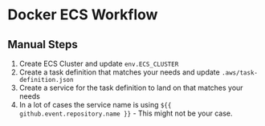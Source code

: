# Docker ECS Workflow

## Manual Steps

1. Create ECS Cluster and update `env.ECS_CLUSTER`
2. Create a task definition that matches your needs and update `.aws/task-definition.json`
3. Create a service for the task definition to land on that matches your needs
4. In a lot of cases the service name is using `${{ github.event.repository.name }}` - This might not be your case.
